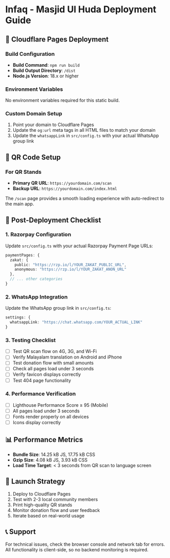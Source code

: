 # Infaq - Masjid Ul Huda Deployment Guide

## 🚀 Cloudflare Pages Deployment

### Build Configuration
- **Build Command**: `npm run build`
- **Build Output Directory**: `/dist`
- **Node.js Version**: 18.x or higher

### Environment Variables
No environment variables required for this static build.

### Custom Domain Setup
1. Point your domain to Cloudflare Pages
2. Update the `og:url` meta tags in all HTML files to match your domain
3. Update the `whatsappLink` in `src/config.ts` with your actual WhatsApp group link

## 📱 QR Code Setup

### For QR Stands
- **Primary QR URL**: `https://yourdomain.com/scan`
- **Backup URL**: `https://yourdomain.com/index.html`

The `/scan` page provides a smooth loading experience with auto-redirect to the main app.

## 🔧 Post-Deployment Checklist

### 1. Razorpay Configuration
Update `src/config.ts` with your actual Razorpay Payment Page URLs:
```typescript
paymentPages: {
  zakat: { 
    public: "https://rzp.io/l/YOUR_ZAKAT_PUBLIC_URL", 
    anonymous: "https://rzp.io/l/YOUR_ZAKAT_ANON_URL" 
  },
  // ... other categories
}
```

### 2. WhatsApp Integration
Update the WhatsApp group link in `src/config.ts`:
```typescript
settings: {
  whatsappLink: "https://chat.whatsapp.com/YOUR_ACTUAL_LINK"
}
```

### 3. Testing Checklist
- [ ] Test QR scan flow on 4G, 3G, and Wi-Fi
- [ ] Verify Malayalam translation on Android and iPhone
- [ ] Test donation flow with small amounts
- [ ] Check all pages load under 3 seconds
- [ ] Verify favicon displays correctly
- [ ] Test 404 page functionality

### 4. Performance Verification
- [ ] Lighthouse Performance Score ≥ 95 (Mobile)
- [ ] All pages load under 3 seconds
- [ ] Fonts render properly on all devices
- [ ] Icons display correctly

## 📊 Performance Metrics
- **Bundle Size**: 14.25 kB JS, 17.75 kB CSS
- **Gzip Size**: 4.08 kB JS, 3.93 kB CSS
- **Load Time Target**: < 3 seconds from QR scan to language screen

## 🎯 Launch Strategy
1. Deploy to Cloudflare Pages
2. Test with 2-3 local community members
3. Print high-quality QR stands
4. Monitor donation flow and user feedback
5. Iterate based on real-world usage

## 📞 Support
For technical issues, check the browser console and network tab for errors.
All functionality is client-side, so no backend monitoring is required.
